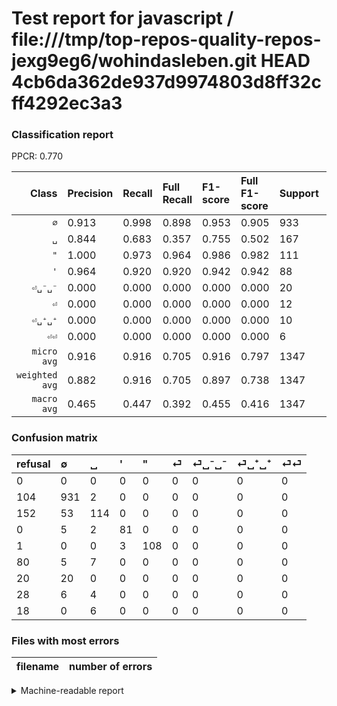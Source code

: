 # Test report for javascript / file:///tmp/top-repos-quality-repos-jexg9eg6/wohindasleben.git HEAD 4cb6da362de937d9974803d8ff32cff4292ec3a3

### Classification report

PPCR: 0.770

| Class | Precision | Recall | Full Recall | F1-score | Full F1-score | Support | Full Support | PPCR |
|------:|:----------|:-------|:------------|:---------|:---------|:--------|:-------------|:-----|
| `∅` | 0.913| 0.998| 0.898| 0.953| 0.905| 933| 1037| 0.900 |
| `␣` | 0.844| 0.683| 0.357| 0.755| 0.502| 167| 319| 0.524 |
| `"` | 1.000| 0.973| 0.964| 0.986| 0.982| 111| 112| 0.991 |
| `'` | 0.964| 0.920| 0.920| 0.942| 0.942| 88| 88| 1.000 |
| `⏎␣⁻␣⁻` | 0.000| 0.000| 0.000| 0.000| 0.000| 20| 40| 0.500 |
| `⏎` | 0.000| 0.000| 0.000| 0.000| 0.000| 12| 92| 0.130 |
| `⏎␣⁺␣⁺` | 0.000| 0.000| 0.000| 0.000| 0.000| 10| 38| 0.263 |
| `⏎⏎` | 0.000| 0.000| 0.000| 0.000| 0.000| 6| 24| 0.250 |
| `micro avg` | 0.916| 0.916| 0.705| 0.916| 0.797| 1347| 1750| 0.770 |
| `weighted avg` | 0.882| 0.916| 0.705| 0.897| 0.738| 1347| 1750| 0.770 |
| `macro avg` | 0.465| 0.447| 0.392| 0.455| 0.416| 1347| 1750| 0.770 |

### Confusion matrix

|refusal|  ∅| ␣| '| "| ⏎| ⏎␣⁻␣⁻| ⏎␣⁺␣⁺| ⏎⏎| 
|:---|:---|:---|:---|:---|:---|:---|:---|:---|
|0 |0 |0 |0 |0 |0 |0 |0 |0 |
|104 |931 |2 |0 |0 |0 |0 |0 |0 |
|152 |53 |114 |0 |0 |0 |0 |0 |0 |
|0 |5 |2 |81 |0 |0 |0 |0 |0 |
|1 |0 |0 |3 |108 |0 |0 |0 |0 |
|80 |5 |7 |0 |0 |0 |0 |0 |0 |
|20 |20 |0 |0 |0 |0 |0 |0 |0 |
|28 |6 |4 |0 |0 |0 |0 |0 |0 |
|18 |0 |6 |0 |0 |0 |0 |0 |0 |

### Files with most errors

| filename | number of errors|
|:----:|:-----|

<details>
    <summary>Machine-readable report</summary>
```json
{
  "cl_report": {"\"": {"f1-score": 0.9863013698630138, "precision": 1.0, "recall": 0.972972972972973, "support": 111}, "\u0027": {"f1-score": 0.941860465116279, "precision": 0.9642857142857143, "recall": 0.9204545454545454, "support": 88}, "macro avg": {"f1-score": 0.4545667175397073, "precision": 0.4651844070961718, "recall": 0.44673982828050496, "support": 1347}, "micro avg": {"f1-score": 0.9161098737936154, "precision": 0.9161098737936154, "recall": 0.9161098737936154, "support": 1347}, "weighted avg": {"f1-score": 0.8967850964395937, "precision": 0.8823092364884584, "recall": 0.9161098737936154, "support": 1347}, "\u2205": {"f1-score": 0.953405017921147, "precision": 0.9127450980392157, "recall": 0.9978563772775991, "support": 933}, "\u23ce": {"f1-score": 0.0, "precision": 0.0, "recall": 0.0, "support": 12}, "\u23ce\u23ce": {"f1-score": 0.0, "precision": 0.0, "recall": 0.0, "support": 6}, "\u23ce\u2423\u207a\u2423\u207a": {"f1-score": 0.0, "precision": 0.0, "recall": 0.0, "support": 10}, "\u23ce\u2423\u207b\u2423\u207b": {"f1-score": 0.0, "precision": 0.0, "recall": 0.0, "support": 20}, "\u2423": {"f1-score": 0.7549668874172186, "precision": 0.8444444444444444, "recall": 0.6826347305389222, "support": 167}},
  "cl_report_full": {"\"": {"f1-score": 0.9818181818181818, "precision": 1.0, "recall": 0.9642857142857143, "support": 112}, "\u0027": {"f1-score": 0.941860465116279, "precision": 0.9642857142857143, "recall": 0.9204545454545454, "support": 88}, "macro avg": {"f1-score": 0.4163853800284754, "precision": 0.4651844070961718, "recall": 0.3924861368181581, "support": 1750}, "micro avg": {"f1-score": 0.7969002260251857, "precision": 0.9161098737936154, "recall": 0.7051428571428572, "support": 1750}, "weighted avg": {"f1-score": 0.7381395516238333, "precision": 0.8072866213151927, "recall": 0.7051428571428572, "support": 1750}, "\u2205": {"f1-score": 0.9052017501215361, "precision": 0.9127450980392157, "recall": 0.8977820636451301, "support": 1037}, "\u23ce": {"f1-score": 0.0, "precision": 0.0, "recall": 0.0, "support": 92}, "\u23ce\u23ce": {"f1-score": 0.0, "precision": 0.0, "recall": 0.0, "support": 24}, "\u23ce\u2423\u207a\u2423\u207a": {"f1-score": 0.0, "precision": 0.0, "recall": 0.0, "support": 38}, "\u23ce\u2423\u207b\u2423\u207b": {"f1-score": 0.0, "precision": 0.0, "recall": 0.0, "support": 40}, "\u2423": {"f1-score": 0.5022026431718062, "precision": 0.8444444444444444, "recall": 0.3573667711598746, "support": 319}},
  "ppcr": 0.7697142857142857
}
```
</details>
